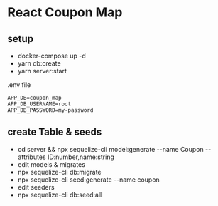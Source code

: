 # React Coupon Map

## setup

- docker-compose up -d
- yarn db:create
- yarn server:start

.env file

```
APP_DB=coupon_map
APP_DB_USERNAME=root
APP_DB_PASSWORD=my-password
```

## create Table & seeds

- cd server && npx sequelize-cli model:generate --name Coupon --attributes ID:number,name:string
- edit models & migrates
- npx sequelize-cli db:migrate
- npx sequelize-cli seed:generate --name coupon
- edit seeders
- npx sequelize-cli db:seed:all
